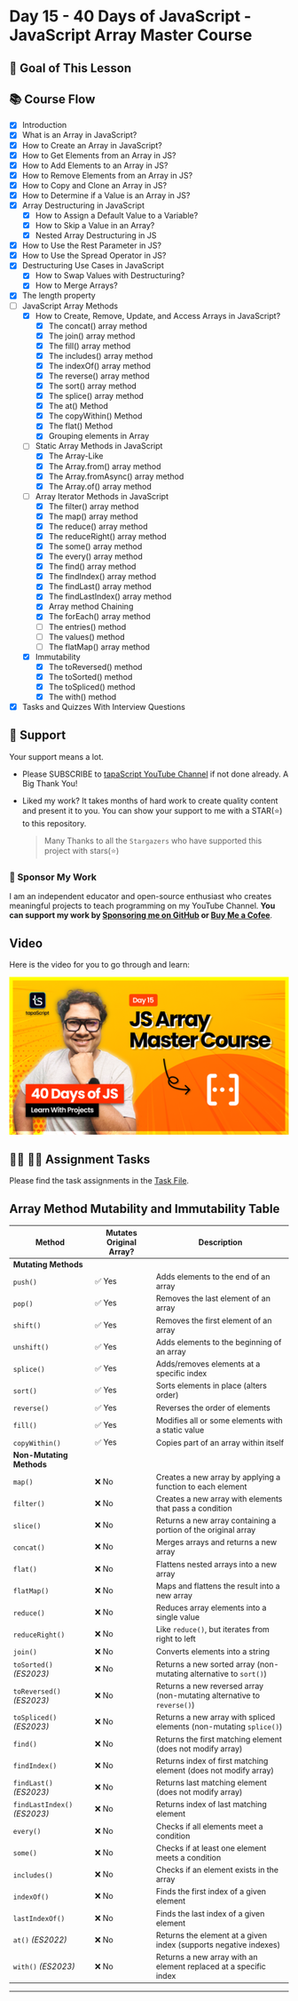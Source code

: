 # Day 15 - 40 Days of JavaScript - JavaScript Array Master Course

## **🎯 Goal of This Lesson**

## 📚 Course Flow

- [X] Introduction
- [X] What is an Array in JavaScript?
- [X] How to Create an Array in JavaScript?
- [X] How to Get Elements from an Array in JS?
- [X] How to Add Elements to an Array in JS?
- [X] How to Remove Elements from an Array in JS?
- [X] How to Copy and Clone an Array in JS?
- [X] How to Determine if a Value is an Array in JS?
- [X] Array Destructuring in JavaScript
  - [X] How to Assign a Default Value to a Variable?
  - [X] How to Skip a Value in an Array?
  - [X] Nested Array Destructuring in JS
- [X] How to Use the Rest Parameter in JS?
- [X] How to Use the Spread Operator in JS?
- [X] Destructuring Use Cases in JavaScript
  - [X] How to Swap Values with Destructuring?
  - [X] How to Merge Arrays?
- [X] The length property
- [ ] JavaScript Array Methods
  - [X] How to Create, Remove, Update, and Access Arrays in JavaScript?
    - [X] The concat() array method
    - [X] The join() array method
    - [X] The fill() array method
    - [X] The includes() array method
    - [X] The indexOf() array method
    - [X] The reverse() array method
    - [X] The sort() array method
    - [X] The splice() array method
    - [X] The at() Method
    - [X] The copyWithin() Method
    - [X] The flat() Method
    - [X] Grouping elements in Array
  - [ ] Static Array Methods in JavaScript
    - [X] The Array-Like
    - [X] The Array.from() array method
    - [X] The Array.fromAsync() array method
    - [X] The Array.of() array method
  - [ ] Array Iterator Methods in JavaScript
    - [X] The filter() array method
    - [X] The map() array method
    - [X] The reduce() array method
    - [X] The reduceRight() array method
    - [X] The some() array method
    - [X] The every() array method
    - [X] The find() array method
    - [X] The findIndex() array method
    - [X] The findLast() array method
    - [X] The findLastIndex() array method
    - [X] Array method Chaining
    - [X] The forEach() array method
    - [ ] The entries() method
    - [ ] The values() method
    - [ ] The flatMap() array method
  - [X] Immutability
    - [X] The toReversed() method
    - [X] The toSorted() method
    - [X] The toSpliced() method
    - [X] The with() method
- [X] Tasks and Quizzes With Interview Questions

## 🫶 Support

Your support means a lot.

- Please SUBSCRIBE to [tapaScript YouTube Channel](https://youtube.com/tapasadhikary) if not done already. A Big Thank You!
- Liked my work? It takes months of hard work to create quality content and present it to you. You can show your support to me with a STAR(⭐) to this repository.

    > Many Thanks to all the `Stargazers` who have supported this project with stars(⭐)

### 🤝 Sponsor My Work

I am an independent educator and open-source enthusiast who creates meaningful projects to teach programming on my YouTube Channel. **You can support my work by [Sponsoring me on GitHub](https://github.com/sponsors/atapas) or [Buy Me a Cofee](https://buymeacoffee.com/tapasadhikary)**.

## Video

Here is the video for you to go through and learn:

[![day-15](./banner.png)](https://youtu.be/t05NguKFKo0 "Video")

## **👩‍💻 🧑‍💻 Assignment Tasks**

Please find the task assignments in the [Task File](./task.md).

## Array Method Mutability and Immutability Table

| Method                     | Mutates Original Array? | Description |
|----------------------------|------------------------|-------------|
| **Mutating Methods**       |                        |             |
| `push()`                   | ✅ Yes                 | Adds elements to the end of an array |
| `pop()`                    | ✅ Yes                 | Removes the last element of an array |
| `shift()`                  | ✅ Yes                 | Removes the first element of an array |
| `unshift()`                | ✅ Yes                 | Adds elements to the beginning of an array |
| `splice()`                 | ✅ Yes                 | Adds/removes elements at a specific index |
| `sort()`                   | ✅ Yes                 | Sorts elements in place (alters order) |
| `reverse()`                | ✅ Yes                 | Reverses the order of elements |
| `fill()`                   | ✅ Yes                 | Modifies all or some elements with a static value |
| `copyWithin()`             | ✅ Yes                 | Copies part of an array within itself |
| **Non-Mutating Methods**   |                        |             |
| `map()`                    | ❌ No                  | Creates a new array by applying a function to each element |
| `filter()`                 | ❌ No                  | Creates a new array with elements that pass a condition |
| `slice()`                  | ❌ No                  | Returns a new array containing a portion of the original array |
| `concat()`                 | ❌ No                  | Merges arrays and returns a new array |
| `flat()`                   | ❌ No                  | Flattens nested arrays into a new array |
| `flatMap()`                | ❌ No                  | Maps and flattens the result into a new array |
| `reduce()`                 | ❌ No                  | Reduces array elements into a single value |
| `reduceRight()`            | ❌ No                  | Like `reduce()`, but iterates from right to left |
| `join()`                   | ❌ No                  | Converts elements into a string |
| `toSorted()` *(ES2023)*    | ❌ No                  | Returns a new sorted array (non-mutating alternative to `sort()`) |
| `toReversed()` *(ES2023)*  | ❌ No                  | Returns a new reversed array (non-mutating alternative to `reverse()`) |
| `toSpliced()` *(ES2023)*   | ❌ No                  | Returns a new array with spliced elements (non-mutating `splice()`) |
| `find()`                   | ❌ No                  | Returns the first matching element (does not modify array) |
| `findIndex()`              | ❌ No                  | Returns index of first matching element (does not modify array) |
| `findLast()` *(ES2023)*    | ❌ No                  | Returns last matching element (does not modify array) |
| `findLastIndex()` *(ES2023)* | ❌ No                  | Returns index of last matching element |
| `every()`                  | ❌ No                  | Checks if all elements meet a condition |
| `some()`                   | ❌ No                  | Checks if at least one element meets a condition |
| `includes()`               | ❌ No                  | Checks if an element exists in the array |
| `indexOf()`                | ❌ No                  | Finds the first index of a given element |
| `lastIndexOf()`            | ❌ No                  | Finds the last index of a given element |
| `at()` *(ES2022)*          | ❌ No                  | Returns the element at a given index (supports negative indexes) |
| `with()` *(ES2023)*        | ❌ No                  | Returns a new array with an element replaced at a specific index |

---
